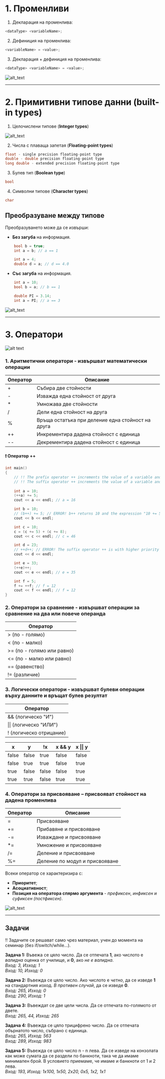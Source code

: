 # 1. Променливи

1. Декларация на променлива:
```c++
<dataType> <variableName>;
```
2. Дефиниция на променлива:
```c++
<variableName> = <value>;
```
3. Декларация + дефиниция на променлива:
```c++
<dataType> <variableName> = <value>;
```
![alt_text](https://github.com/MariaGrozdeva/Introduction_to_programming_FMI/blob/main/C++/Sem_01/images/Variable.png)

---

# 2. Примитивни типове данни (built-in types)

1. Целочислени типове (**Integer types**)

![alt_text](https://github.com/MariaGrozdeva/Introduction_to_programming_FMI/blob/main/C++/Sem_01/images/DataTypes.png)

2. Числа с плаваща запетая (**Floating-point types**)
```c++
float - single precision floating-point type  
double - double precision floating-point type  
long double - extended precision floating-point type
```

3. Булев тип (**Boolean type**)
```c++
bool
```

4. Символни типове (**Character types**)
```c++
char
```

## Преобразуване между типове

Преобразуването може да се извърши:

 - **Без загуба** на информация.
```c++
	bool b = true;
	int a = b; // a == 1
```
```c++
	int a = 4; 
	double d = a; // d == 4.0 
```

 - **Със загуба** на информация.
```c++
	int a = 10;
	bool b = a; // b == 1 
```
```c++
	double PI = 3.14;
	int a = PI; // a == 3
```

![alt_text](https://github.com/MariaGrozdeva/Introduction_to_programming_FMI/blob/main/C++/Sem_01/images/Casting.png)

---

# 3. Оператори

![alt text](https://github.com/MariaGrozdeva/Introduction_to_programming_FMI/blob/main/C++/Sem_01/images/Operators.png)

 ### 1. Аритметични оператори - извършват математически операции
|Оператор|Описание|
|--|--|
|+|Събира две стойности|
|-|Изважда една стойност от друга|
|*|Умножава две стойности|
|/|Дели една стойност на друга|
|%|Връща остатъка при деление една стойност на друга|
|++|Инкрементира дадена стойност с единица|
|-\-|Декрементира дадена стойност с единица|

#### :heavy_exclamation_mark: Оператор ++
```c++
int main() 
{
	// !! The prefix operator ++ increments the value of a variable and RETURNS THE VARIABLE (which is incremented). !!
	// !! The suffix operator ++ increments the value of a variable and RETURNS THE VARIABLE'S OLD VALUE. !!
	
	int a = 10;
	(++a) += 5;
	cout << a << endl; // a = 16

	int b = 10;
	// (b++) += 5; // ERROR! b++ returns 10 and the expression "10 += 5" is NOT valid (left operand must be lvalue)!
	cout << b << endl; 

	int c = 10;
	c = (c += 5) + (c += 8); 
	cout << c << endl; // c = 46

	int d = 23;
	// ++d++; // ERROR! The suffix operator ++ is with higher priority than the prefix one, so the expression is same as "++(d++)" = "++24" which is NOT valid! 
	cout << d << endl;

	int e = 33;
	(++e)++;
	cout << e << endl; // e = 35

	int f = 5;
	f += ++f; // f = 12
	cout << f << endl; // f = 12
}
```

 ### 2. Оператори за сравнение - извършват операции за сравнение на два или повече операнда
|Оператор|
|--|
| > (по - голямо) |
| < (по - малко) |
| >= (по - голямо или равно) |
| <= (по - малко или равно) |
| == (равенство) |
| != (различие) |

 ### 3. Логически оператори - извършват булеви операции върху данните и връщат булев резултат  
|Оператор|  
|--|  
| && (логическо "И") |  
| \|\| (логическо "ИЛИ") |  
| ! (логическо отрицание) |  

|x  |y  | !x| x && y| x \|\| y|  
|--|--|--|--|--|  
| false| false |true|false|false|  
| false| true  |true|false|true|  
| true | false |false|false|true|  
| true | true  |false|true|true|  
 
 ### 4. Оператори за присвояване – присвояват стойност на дадена променлива  
 |Оператор|Описание|  
|--|--|  
|=|Присвояване|  
|+=|Прибавяне и присвояване|  
|-=|Изваждане и присвояване|  
|*=|Умножение и присвояване|  
|/=|Деление и присвояване|  
|%=|Деление по модул и присвояване| 

Всеки оператор се характеризира с:
- **Приоритет**;
- **Асоциативност**;
- **Позиция на оператора спярмо аргумента** -  *префиксен*, *инфиксен*  и  *суфиксен (постфиксен)*.

![alt_text](https://github.com/MariaGrozdeva/Introduction_to_programming_FMI/blob/main/C++/Sem_01/images/OperatorCharacteristics.png)

---

## Задачи
:bangbang: Задачите се решават само чрез материал, учен до момента на семинар (без if/switch/while...).

**Задача 1:** Въвежа се цяло число. Да се отпечата **1**, ако числото е *валидна* оценка от училище, и **0**, ако *не е валидна*.  
*Вход: 3, Изход: 1  
Вход: 10, Изход: 0*  

**Задача 2:** Въвежда се цяло число. Ако числото е *четно*, да се изведе **1** на стандартния изход. *В противен случай*, да се изведе **0**.  
*Вход: 265, Изход: 0  
Вход: 290, Изход: 1*  

**Задача 3:** Въвеждат се две цели числа. Да се отпечата по-голямото от двете.  
*Вход: 265, 44, Изход: 265*  

**Задача 4:** Въвежда се цяло трицифрено число. Да се отпечата обърнатото число, събрано с единица.  
*Вход: 265, Изход: 563  
Вход: 289, Изход: 983*  

**Задача 5:** Въвежда се цяло число n - n лева. Да се изведе на конзолата как може сумата да се раздели по банкноти, така че да имаме минимален брой. В условието приемаме, че имаме и банкноти от 1 и 2 лева.  
*Вход: 193, Изход: 1x100, 1x50, 2x20, 0x5, 1x2, 1x1*  
